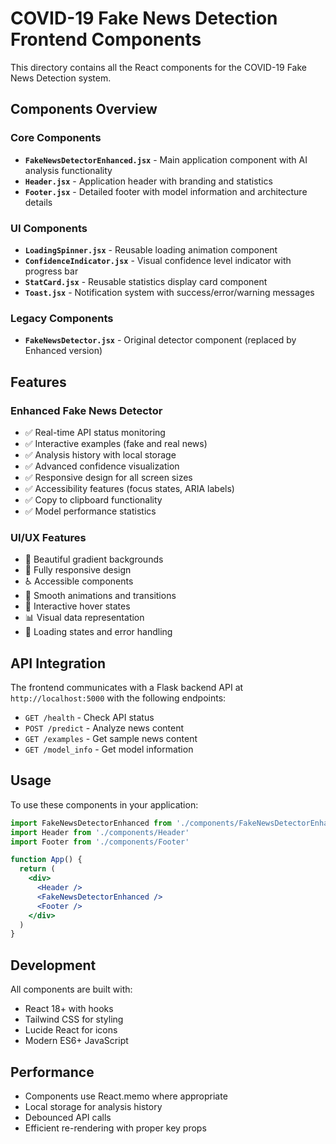 # COVID-19 Fake News Detection Frontend Components

This directory contains all the React components for the COVID-19 Fake News Detection system.

## Components Overview

### Core Components
- **`FakeNewsDetectorEnhanced.jsx`** - Main application component with AI analysis functionality
- **`Header.jsx`** - Application header with branding and statistics
- **`Footer.jsx`** - Detailed footer with model information and architecture details

### UI Components
- **`LoadingSpinner.jsx`** - Reusable loading animation component
- **`ConfidenceIndicator.jsx`** - Visual confidence level indicator with progress bar
- **`StatCard.jsx`** - Reusable statistics display card component
- **`Toast.jsx`** - Notification system with success/error/warning messages

### Legacy Components
- **`FakeNewsDetector.jsx`** - Original detector component (replaced by Enhanced version)

## Features

### Enhanced Fake News Detector
- ✅ Real-time API status monitoring
- ✅ Interactive examples (fake and real news)
- ✅ Analysis history with local storage
- ✅ Advanced confidence visualization
- ✅ Responsive design for all screen sizes
- ✅ Accessibility features (focus states, ARIA labels)
- ✅ Copy to clipboard functionality
- ✅ Model performance statistics

### UI/UX Features
- 🎨 Beautiful gradient backgrounds
- 📱 Fully responsive design
- ♿ Accessible components
- 🌟 Smooth animations and transitions
- 🎯 Interactive hover states
- 📊 Visual data representation
- 🔄 Loading states and error handling

## API Integration

The frontend communicates with a Flask backend API at `http://localhost:5000` with the following endpoints:

- `GET /health` - Check API status
- `POST /predict` - Analyze news content
- `GET /examples` - Get sample news content
- `GET /model_info` - Get model information

## Usage

To use these components in your application:

```jsx
import FakeNewsDetectorEnhanced from './components/FakeNewsDetectorEnhanced'
import Header from './components/Header'
import Footer from './components/Footer'

function App() {
  return (
    <div>
      <Header />
      <FakeNewsDetectorEnhanced />
      <Footer />
    </div>
  )
}
```

## Development

All components are built with:
- React 18+ with hooks
- Tailwind CSS for styling
- Lucide React for icons
- Modern ES6+ JavaScript

## Performance

- Components use React.memo where appropriate
- Local storage for analysis history
- Debounced API calls
- Efficient re-rendering with proper key props